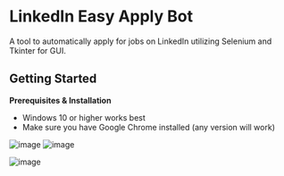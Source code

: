 # LinkedIn Easy Apply Bot

A tool to automatically apply for jobs on LinkedIn utilizing Selenium and Tkinter for GUI.

## Getting Started
**Prerequisites & Installation**
- Windows 10 or higher works best
- Make sure you have Google Chrome installed (any version will work)

![image](https://user-images.githubusercontent.com/66499256/172074784-1709f3f5-257e-4518-8c9d-c68dd2453314.png)
![image](https://user-images.githubusercontent.com/66499256/172074744-668d3c77-5c52-4110-a4db-42b388300995.png)

![image](https://user-images.githubusercontent.com/66499256/172074839-17d185c5-e53f-40db-9780-f76c71e2d8e5.png)


